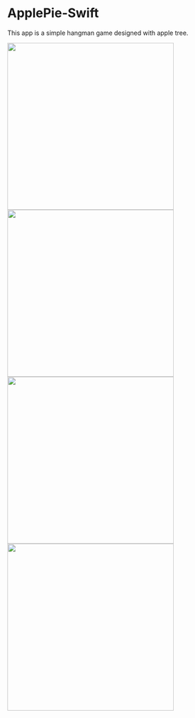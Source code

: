 # ApplePie-Swift
This app is a simple hangman game designed with apple tree.


<p float="left">
<img src="https://user-images.githubusercontent.com/117450558/205115012-74cdaa78-138f-45f7-b3d6-d77f50ff66c3.png" width="375"/>
<img src="https://user-images.githubusercontent.com/117450558/205115473-579f0247-8234-48b1-bb1c-96ee4adbbb44.png" width="375"/>
<img src="https://user-images.githubusercontent.com/117450558/205115599-f25a78e2-b988-4a97-8717-e5aa6dc69079.png" width="375"/>
<img src="https://user-images.githubusercontent.com/117450558/205115637-97a836e6-093b-4e52-887c-fb4af40a01c1.png" width="375"/>


